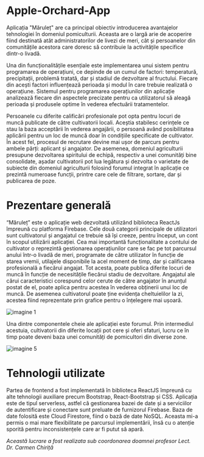 # Apple-Orchard-App

Aplicația "Măruleț" are ca principal obiectiv introducerea avantajelor tehnologiei în domeniul pomiculturii. Aceasta are o largă arie de acoperire fiind destinată atât administratorilor de livezi de meri, cât și persoanelor din comunitățile acestora care doresc să contribuie la activitățile specifice dintr-o livadă.

Una din funcționalitățile esențiale este implementarea unui sistem pentru programarea de operațiuni, ce depinde de un cumul de factori: temperatură, precipitații, problemă tratată, dar și stadiul de dezvoltare al fructului. Fiecare din acești factori influențează perioada și modul în care trebuie realizată o operațiune. Sistemul pentru programarea operațiunilor din aplicație analizează fiecare din aspectele precizate pentru ca utilizatorul să aleagă perioada și produsele optime în vederea efectuării tratamentelor.

Persoanele cu diferite calificări profesionale pot opta pentru locuri de muncă publicate de către cultivatorii locali. Aceștia stabilesc cerințele ce stau la baza acceptării în vederea angajării, o persoană având posibilitatea aplicării pentru un loc de muncă doar în condițiile specificate de cultivator. În acest fel, procesul de recrutare devine mai ușor de parcurs pentru ambele părți: aplicant și angajator. De asemenea, domeniul agriculturii presupune dezvoltarea spiritului de echipă, respectiv a unei comunități bine consolidate, așadar cultivatorii pot lua legătura și dezvolta o varietate de subiecte din domeniul agriculturii folosind forumul integrat în aplicație ce prezintă numeroase funcții, printre care cele de filtrare, sortare, dar și publicarea de poze.


# Prezentare generală

“Măruleț” este o aplicație web dezvoltată utilizând biblioteca ReactJs împreună cu platforma Firebase. Cele două categorii principale de utilizatori sunt cultivatorul și angajatul ce trebuie să își creeze, pentru început, un cont în scopul utilizării aplicației. Cea mai importantă funcționalitate a contului de cultivator o reprezintă gestionarea operațiunilor care se fac pe tot parcursul anului într-o livadă de meri, programate de către utilizator în funcție de starea vremii, utilajele disponibile la acel moment de timp, dar și calificarea profesională a fiecărui angajat. Tot acesta, poate publica diferite locuri de muncă în funcție de necesitățile fiecărui stadiu de dezvoltare. Angajatul ale cărui caracteristici corespund celor cerute de către angajator în anunțul postat de el, poate aplica pentru acestea în vederea obținerii unui loc de muncă. De asemenea cultivatorul poate ține evidența cheltuielilor la zi, acestea fiind reprezentate prin grafice pentru o înțelegere mai ușoară.

![imagine 1](https://user-images.githubusercontent.com/59537490/135400912-4a898d4e-7e3b-46dc-a6bb-7a39612b41a6.png)


Una dintre componentele cheie ale aplicației este forumul. Prin intermediul acestuia, cultivatorii din diferite locații pot cere și oferi sfaturi, lucru ce în timp poate deveni baza unei comunități de pomicultori din diverse zone.

![imagine 5](https://user-images.githubusercontent.com/59537490/135402500-f578430b-9f76-44ff-8d11-633789a5912a.png)


# Tehnologii utilizate

Partea de frontend a fost implementată în biblioteca ReactJS împreună cu alte tehnologii auxiliare precum Bootstrap, React-Bootstrap și CSS. 
Aplicația este de tipul serverless, astfel că gestionarea bazei de date și a serviciilor de autentificare și conectare sunt preluate de furnizorul Firebase. Baza de date folosită este Cloud Firestore, fiind o bază de date NoSQL. Aceasta mi-a permis o mai mare flexibilitate pe parcursul implementării, însă cu o atenție sporită pentru inconsistențele care ar fi putut să apară. 

*Această lucrare a fost realizata sub coordonarea doamnei profesor Lect. Dr. Carmen Chiriță*
